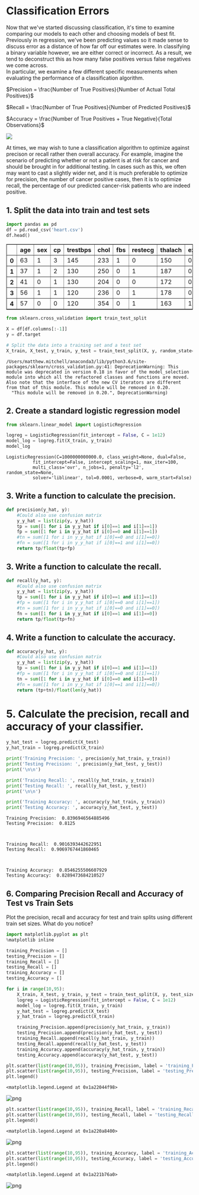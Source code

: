 
# Classification Errors

Now that we've started discussing classification, it's time to examine comparing our models to each other and choosing models of best fit. Previously in regression, we've been predicting values so it made sense to discuss error as a distance of how far off our estimates were. In classifying a binary variable however, we are either correct or incorrect. As a result, we tend to deconstruct this as how many false positives versus false negatives we come across.  
In particular, we examine a few different specific measurements when evaluating the performance of a classification algorithm.  
  
$Precision = \frac{Number of True Positives}{Number of Actual Total Positives}$    
  

$Recall = \frac{Number of True Positives}{Number of Predicted Positives}$  
  
$Accuracy = \frac{Number of True Positives + True Negative}{Total Observations}$

![](./images/Precisionrecall.png)

At times, we may wish to tune a classification algorithm to optimize against precison or recall rather then overall accuracy. For example, imagine the scenario of predicting whether or not a patient is at risk for cancer and should be brought in for additional testing. In cases such as this, we often may want to cast a slightly wider net, and it is much preferable to optimize for precision, the number of cancer positive cases, then it is to optimize recall, the percentage of our predicted cancer-risk patients who are indeed positive.

## 1. Split the data into train and test sets


```python
import pandas as pd
df = pd.read_csv('heart.csv')
df.head()
```




<div>
<style scoped>
    .dataframe tbody tr th:only-of-type {
        vertical-align: middle;
    }

    .dataframe tbody tr th {
        vertical-align: top;
    }

    .dataframe thead th {
        text-align: right;
    }
</style>
<table border="1" class="dataframe">
  <thead>
    <tr style="text-align: right;">
      <th></th>
      <th>age</th>
      <th>sex</th>
      <th>cp</th>
      <th>trestbps</th>
      <th>chol</th>
      <th>fbs</th>
      <th>restecg</th>
      <th>thalach</th>
      <th>exang</th>
      <th>oldpeak</th>
      <th>slope</th>
      <th>ca</th>
      <th>thal</th>
      <th>target</th>
    </tr>
  </thead>
  <tbody>
    <tr>
      <th>0</th>
      <td>63</td>
      <td>1</td>
      <td>3</td>
      <td>145</td>
      <td>233</td>
      <td>1</td>
      <td>0</td>
      <td>150</td>
      <td>0</td>
      <td>2.3</td>
      <td>0</td>
      <td>0</td>
      <td>1</td>
      <td>1</td>
    </tr>
    <tr>
      <th>1</th>
      <td>37</td>
      <td>1</td>
      <td>2</td>
      <td>130</td>
      <td>250</td>
      <td>0</td>
      <td>1</td>
      <td>187</td>
      <td>0</td>
      <td>3.5</td>
      <td>0</td>
      <td>0</td>
      <td>2</td>
      <td>1</td>
    </tr>
    <tr>
      <th>2</th>
      <td>41</td>
      <td>0</td>
      <td>1</td>
      <td>130</td>
      <td>204</td>
      <td>0</td>
      <td>0</td>
      <td>172</td>
      <td>0</td>
      <td>1.4</td>
      <td>2</td>
      <td>0</td>
      <td>2</td>
      <td>1</td>
    </tr>
    <tr>
      <th>3</th>
      <td>56</td>
      <td>1</td>
      <td>1</td>
      <td>120</td>
      <td>236</td>
      <td>0</td>
      <td>1</td>
      <td>178</td>
      <td>0</td>
      <td>0.8</td>
      <td>2</td>
      <td>0</td>
      <td>2</td>
      <td>1</td>
    </tr>
    <tr>
      <th>4</th>
      <td>57</td>
      <td>0</td>
      <td>0</td>
      <td>120</td>
      <td>354</td>
      <td>0</td>
      <td>1</td>
      <td>163</td>
      <td>1</td>
      <td>0.6</td>
      <td>2</td>
      <td>0</td>
      <td>2</td>
      <td>1</td>
    </tr>
  </tbody>
</table>
</div>




```python
from sklearn.cross_validation import train_test_split

X = df[df.columns[:-1]]
y = df.target

# Split the data into a training set and a test set
X_train, X_test, y_train, y_test = train_test_split(X, y, random_state=0)
```

    /Users/matthew.mitchell/anaconda3/lib/python3.6/site-packages/sklearn/cross_validation.py:41: DeprecationWarning: This module was deprecated in version 0.18 in favor of the model_selection module into which all the refactored classes and functions are moved. Also note that the interface of the new CV iterators are different from that of this module. This module will be removed in 0.20.
      "This module will be removed in 0.20.", DeprecationWarning)


## 2. Create a standard logistic regression model


```python
from sklearn.linear_model import LogisticRegression
```


```python
logreg = LogisticRegression(fit_intercept = False, C = 1e12)
model_log = logreg.fit(X_train, y_train)
model_log
```




    LogisticRegression(C=1000000000000.0, class_weight=None, dual=False,
              fit_intercept=False, intercept_scaling=1, max_iter=100,
              multi_class='ovr', n_jobs=1, penalty='l2', random_state=None,
              solver='liblinear', tol=0.0001, verbose=0, warm_start=False)



## 3. Write a function to calculate the precision.


```python
def precision(y_hat, y):
    #Could also use confusion matrix
    y_y_hat = list(zip(y, y_hat))
    tp = sum([1 for i in y_y_hat if i[0]==1 and i[1]==1])
    fp = sum([1 for i in y_y_hat if i[0]==0 and i[1]==1])
    #tn = sum([1 for i in y_y_hat if i[0]==0 and i[1]==0])
    #fn = sum([1 for i in y_y_hat if i[0]==1 and i[1]==0])
    return tp/float(tp+fp)
```

## 3. Write a function to calculate the recall.


```python
def recall(y_hat, y):
    #Could also use confusion matrix
    y_y_hat = list(zip(y, y_hat))
    tp = sum([1 for i in y_y_hat if i[0]==1 and i[1]==1])
    #fp = sum([1 for i in y_y_hat if i[0]==0 and i[1]==1])
    #tn = sum([1 for i in y_y_hat if i[0]==0 and i[1]==0])
    fn = sum([1 for i in y_y_hat if i[0]==1 and i[1]==0])
    return tp/float(tp+fn)
```

## 4. Write a function to calculate the accuracy.


```python
def accuracy(y_hat, y):
    #Could also use confusion matrix
    y_y_hat = list(zip(y, y_hat))
    tp = sum([1 for i in y_y_hat if i[0]==1 and i[1]==1])
    #fp = sum([1 for i in y_y_hat if i[0]==0 and i[1]==1])
    tn = sum([1 for i in y_y_hat if i[0]==0 and i[1]==0])
    #fn = sum([1 for i in y_y_hat if i[0]==1 and i[1]==0])
    return (tp+tn)/float(len(y_hat))
```

# 5. Calculate the precision, recall and accuracy of your classifier.


```python
y_hat_test = logreg.predict(X_test)
y_hat_train = logreg.predict(X_train)

print('Training Precision: ', precision(y_hat_train, y_train))
print('Testing Precision: ', precision(y_hat_test, y_test))
print('\n\n')

print('Training Recall: ', recall(y_hat_train, y_train))
print('Testing Recall: ', recall(y_hat_test, y_test))
print('\n\n')

print('Training Accuracy: ', accuracy(y_hat_train, y_train))
print('Testing Accuracy: ', accuracy(y_hat_test, y_test))
```

    Training Precision:  0.8396946564885496
    Testing Precision:  0.8125
    
    
    
    Training Recall:  0.9016393442622951
    Testing Recall:  0.9069767441860465
    
    
    
    Training Accuracy:  0.8546255506607929
    Testing Accuracy:  0.8289473684210527


## 6. Comparing Precision Recall and Accuracy of Test vs Train Sets
Plot the precision, recall and accuracy for test and train splits using different train set sizes. What do you notice?


```python
import matplotlib.pyplot as plt
%matplotlib inline
```


```python
training_Precision = []
testing_Precision = []
training_Recall = []
testing_Recall = []
training_Accuracy = []
testing_Accuracy = []

for i in range(10,95):
    X_train, X_test, y_train, y_test = train_test_split(X, y, test_size=i/100.0)
    logreg = LogisticRegression(fit_intercept = False, C = 1e12)
    model_log = logreg.fit(X_train, y_train)
    y_hat_test = logreg.predict(X_test)
    y_hat_train = logreg.predict(X_train)

    training_Precision.append(precision(y_hat_train, y_train))
    testing_Precision.append(precision(y_hat_test, y_test))
    training_Recall.append(recall(y_hat_train, y_train))
    testing_Recall.append(recall(y_hat_test, y_test))
    training_Accuracy.append(accuracy(y_hat_train, y_train))
    testing_Accuracy.append(accuracy(y_hat_test, y_test))
```


```python
plt.scatter(list(range(10,95)), training_Precision, label = 'training_Precision')
plt.scatter(list(range(10,95)), testing_Precision, label = 'testing_Precision')
plt.legend()
```




    <matplotlib.legend.Legend at 0x1a22044f98>




![png](index_files/index_21_1.png)



```python
plt.scatter(list(range(10,95)), training_Recall, label = 'training_Recall')
plt.scatter(list(range(10,95)), testing_Recall, label = 'testing_Recall')
plt.legend()
```




    <matplotlib.legend.Legend at 0x1a220a8400>




![png](index_files/index_22_1.png)



```python
plt.scatter(list(range(10,95)), training_Accuracy, label = 'training_Accuracy')
plt.scatter(list(range(10,95)), testing_Accuracy, label = 'testing_Accuracy')
plt.legend()
```




    <matplotlib.legend.Legend at 0x1a221b76a0>




![png](index_files/index_23_1.png)

